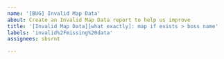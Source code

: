 ```yaml
---
name: '[BUG] Invalid Map Data'
about: Create an Invalid Map Data report to help us improve
title: '[Invalid Map Data][what exactly]: map if exists > boss name'
labels: 'invalid%2Fmissing%20data'
assignees: sbsrnt

---
```


<!-- If your issue title was not prefilled: -->
<!-- Please stick to issue title placeholder (see examples below): [Invalid Map Data][what exactly]: map > boss name -->
<!-- issue title examples: -->
<!-- [Invalid Map Data][Missing Boss]: Lair Of The Hydra > Guardian Of The Hydra -->


<!-- If your issue title was prefilled -->
<!-- You are all set, as all the data we need is in the issue title :) -->
<!-- Just hit the "Submit new issue" button and you are good to go -->
<!-- Thanks! -->
